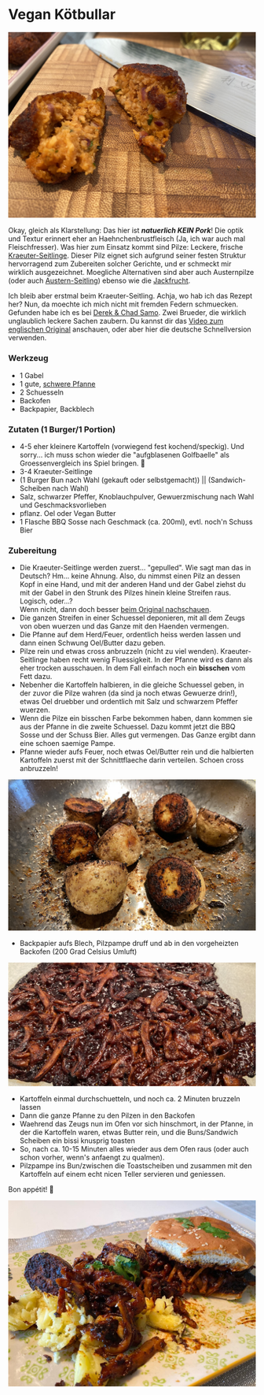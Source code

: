 # Vegan Kötbullar

![Pulled "Pork" Burger/Sandwich](img/koetbullar/koetbullar6.jpeg)

Okay, gleich als Klarstellung: Das hier ist ***natuerlich KEIN Pork***! Die optik und Textur erinnert eher an Haehnchenbrustfleisch (Ja, ich war auch mal Fleischfresser). Was hier zum Einsatz kommt sind Pilze: Leckere, frische [Kraeuter-Seitlinge](https://de.wikipedia.org/wiki/Brauner_Kräuter-Seitling). Dieser Pilz eignet sich aufgrund seiner festen Struktur hervorragend zum Zubereiten solcher Gerichte, und er schmeckt mir wirklich ausgezeichnet. Moegliche Alternativen sind aber auch Austernpilze (oder auch [Austern-Seitling](https://de.wikipedia.org/wiki/Austern-Seitling)) ebenso wie die [Jackfrucht](https://eatsmarter.de/lexikon/warenkunde/obst/jackfrucht).

Ich bleib aber erstmal beim Kraeuter-Seitling. Achja, wo hab ich das Rezept her? Nun, da moechte ich mich nicht mit fremden Federn schmuecken. Gefunden habe ich es bei [Derek & Chad Samo](https://wickedhealthyfood.com/about/). Zwei Brueder, die wirklich unglaublich leckere Sachen zaubern. Du kannst dir das [Video zum englischen Original](https://www.youtube.com/watch?v=Hxg38ng2B1I&t=20s) anschauen, oder aber hier die deutsche Schnellversion verwenden.

### Werkzeug
* 1 Gabel
* 1 gute, [schwere Pfanne](https://amzn.to/37tCQLi)
* 2 Schuesseln
* Backofen
* Backpapier, Backblech

### Zutaten (1 Burger/1 Portion)
* 4-5 eher kleinere Kartoffeln (vorwiegend fest kochend/speckig). Und sorry... ich muss schon wieder die "aufgblasenen Golfbaelle" als Groessenvergleich ins Spiel bringen. 🙈
* 3-4 Kraeuter-Seitlinge
* (1 Burger Bun nach Wahl (gekauft oder selbstgemacht)) || (Sandwich-Scheiben nach Wahl)
* Salz, schwarzer Pfeffer, Knoblauchpulver, Gewuerzmischung nach Wahl und Geschmacksvorlieben
* pflanz. Oel oder Vegan Butter
* 1 Flasche BBQ Sosse nach Geschmack (ca. 200ml), evtl. noch'n Schuss Bier


### Zubereitung
* Die Kraeuter-Seitlinge werden zuerst... "gepulled". Wie sagt man das in Deutsch? Hm... keine Ahnung. Also, du nimmst einen Pilz an dessen Kopf in eine Hand, und mit der anderen Hand und der Gabel ziehst du mit der Gabel in den Strunk des Pilzes hinein kleine Streifen raus.  \
Logisch, oder...?  \
Wenn nicht, dann doch besser [beim Original nachschauen](https://youtu.be/Hxg38ng2B1I?t=76).
* Die ganzen Streifen in einer Schuessel deponieren, mit all dem Zeugs von oben wuerzen und das Ganze mit den Haenden vermengen.
* Die Pfanne auf dem Herd/Feuer, ordentlich heiss werden lassen und dann einen Schwung Oel/Butter dazu geben.
* Pilze rein und etwas cross anbruzzeln (nicht zu viel wenden). Kraeuter-Seitlinge haben recht wenig Fluessigkeit. In der Pfanne wird es dann als eher trocken ausschauen. In dem Fall einfach noch ein **bisschen** vom Fett dazu.
* Nebenher die Kartoffeln halbieren, in die gleiche Schuessel geben, in der zuvor die Pilze wahren (da sind ja noch etwas Gewuerze drin!), etwas Oel druebber und ordentlich mit Salz und schwarzem Pfeffer wuerzen.
* Wenn die Pilze ein bisschen Farbe bekommen haben, dann kommen sie aus der Pfanne in die zweite Schuessel. Dazu kommt jetzt die BBQ Sosse und der Schuss Bier. Alles gut vermengen. Das Ganze ergibt dann eine schoen saemige Pampe.
* Pfanne wieder aufs Feuer, noch etwas Oel/Butter rein und die halbierten Kartoffeln zuerst mit der Schnittflaeche darin verteilen. Schoen cross anbruzzeln!

![Pulled "Pork" Burger/Sandwich - Kartoffeln](img/pulled-pork/pp-1.jpeg "Kartoffeln cross anbruzzeln lassen")

* Backpapier aufs Blech, Pilzpampe druff und ab in den vorgeheizten Backofen (200 Grad Celsius Umluft)

![Pulled "Pork" Burger/Sandwich - Pilzpampe](img/pulled-pork/pp-2.jpeg "Pilzpampe, nachdem sie im Backofen war")

* Kartoffeln einmal durchschuetteln, und noch ca. 2 Minuten bruzzeln lassen
* Dann die ganze Pfanne zu den Pilzen in den Backofen
* Waehrend das Zeugs nun im Ofen vor sich hinschmort, in der Pfanne, in der die Kartoffeln waren, etwas Butter rein, und die Buns/Sandwich Scheiben ein bissi knusprig toasten
* So, nach ca. 10-15 Minuten alles wieder aus dem Ofen raus (oder auch schon vorher, wenn's anfaengt zu qualmen).
* Pilzpampe ins Bun/zwischen die Toastscheiben und zusammen mit den Kartoffeln auf einem echt nicen Teller servieren und geniessen.

Bon appétit! 🍔

![Pulled "Pork" Burger/Sandwich - Fertsch](img/pulled-pork/pp-3.jpeg "OMG, das ist soo gut!")
